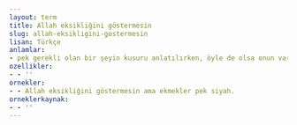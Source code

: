 ```yaml
---
layout: term
title: Allah eksikliğini göstermesin
slug: allah-eksikligini-gostermesin
lisan: Türkçe
anlamlar:
- pek gerekli olan bir şeyin kusuru anlatılırken, öyle de olsa onun varlığına şükredildiğini anlatan bir söz
ozellikler:
- - ''
ornekler:
- - Allah eksikliğini göstermesin ama ekmekler pek siyah.
orneklerkaynak:
- - ''
---
```

